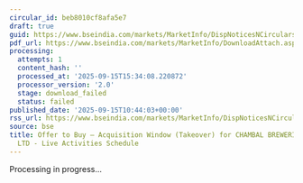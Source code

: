 ```yaml
---
circular_id: beb8010cf8afa5e7
draft: true
guid: https://www.bseindia.com/markets/MarketInfo/DispNoticesNCirculars.aspx?Noticeid={F9C47D51-C42F-41AC-863D-EBE6B24D3575}&noticeno=20250915-19&dt=09/15/2025&icount=19&totcount=66&flag=0
pdf_url: https://www.bseindia.com/markets/MarketInfo/DownloadAttach.aspx?id=20250915-19&attachedId=
processing:
  attempts: 1
  content_hash: ''
  processed_at: '2025-09-15T15:34:08.220872'
  processor_version: '2.0'
  stage: download_failed
  status: failed
published_date: '2025-09-15T10:44:03+00:00'
rss_url: https://www.bseindia.com/markets/MarketInfo/DispNoticesNCirculars.aspx?Noticeid={F9C47D51-C42F-41AC-863D-EBE6B24D3575}&noticeno=20250915-19&dt=09/15/2025&icount=19&totcount=66&flag=0
source: bse
title: Offer to Buy – Acquisition Window (Takeover) for CHAMBAL BREWERIES DISTILLERIES
  LTD - Live Activities Schedule
---
```


Processing in progress...